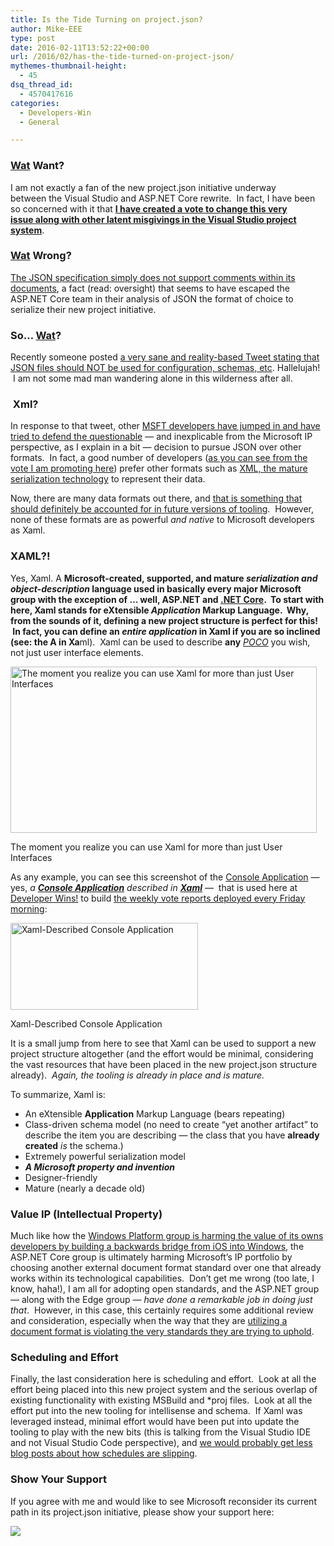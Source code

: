 ```yaml
---
title: Is the Tide Turning on project.json?
author: Mike-EEE
type: post
date: 2016-02-11T13:52:22+00:00
url: /2016/02/has-the-tide-turned-on-project-json/
mythemes-thumbnail-height:
  - 45
dsq_thread_id:
  - 4570417616
categories:
  - Developers-Win
  - General

---
```

### <a href="https://i.ytimg.com/vi/1IkGj5Ghgm4/hqdefault.jpg" target="_blank">Wat</a> Want?

I am not exactly a fan of the new project.json initiative underway between the Visual Studio and ASP.NET Core rewrite.  In fact, I have been so concerned with it that **<a href="http://visualstudio.uservoice.com/forums/121579-visual-studio/suggestions/9347001-improve-reboot-visual-studio-project-system" target="_blank">I have created a vote to change this very issue along with other latent misgivings in the Visual Studio project system</a>**.

### <a href="http://littlefun.org/uploads/521121d3c856117929000000_736.jpg" target="_blank">Wat</a> Wrong?

<a href="http://stackoverflow.com/questions/244777/can-i-use-comments-inside-a-json-file" target="_blank">The JSON specification simply does not support comments within its documents</a>, a fact (read: oversight) that seems to have escaped the ASP.NET Core team in their analysis of JSON the format of choice to serialize their new project initiative.

### So&#8230; <a href="http://i.imgur.com/AxtzziK.gif" target="_blank">Wat</a>?

Recently someone posted <a href="https://twitter.com/joewalnes/status/696765701059670016" target="_blank">a very sane and reality-based Tweet stating that JSON files should NOT be used for configuration, schemas, etc</a>. Hallelujah!  I am not some mad man wandering alone in this wilderness after all.

###  Xml?

In response to that tweet, other <a href="https://twitter.com/mkristensen/status/696767036559503360" target="_blank">MSFT developers have jumped in and have tried to defend the questionable</a> &#8212; and inexplicable from the Microsoft IP perspective, as I explain in a bit &#8212; decision to pursue JSON over other formats.  In fact, a good number of developers (<a href="http://developers.win/visualstudio" target="_blank">as you can see from the vote I am promoting here</a>) prefer other formats such as <a href="https://twitter.com/ploeh/status/697309003936882688" target="_blank">XML, the mature serialization technology</a> to represent their data.

Now, there are many data formats out there, and [that is something that should definitely be accounted for in future versions of tooling][1].  However, none of these formats are as powerful _and native_ to Microsoft developers as Xaml.

### XAML?!

Yes, Xaml. A **Microsoft-**created, supported, and mature _serialization and object-description_ language used in basically every major Microsoft group with the exception of &#8230; well, ASP.NET and <a href="https://github.com/dotnet/corefx/issues/5766" target="_blank">.NET Core</a>.  To start with here, Xaml stands for eXtensible _**Application**_ Markup Language.  Why, from the sounds of it, defining a new project structure is perfect for this!  In fact, you can define an _entire application_ in Xaml if you are so inclined (see: the **A** in X**a**ml).  Xaml can be used to describe **any** _<a href="https://en.wikipedia.org/wiki/Plain_Old_CLR_Object" target="_blank">POCO</a>_ you wish, not just user interface elements.

<div id="attachment_612" style="width: 500px" class="wp-caption aligncenter">
  <img class="size-full wp-image-612" src="/wp-content/uploads/2016/02/h6ho21.jpg" alt="The moment you realize you can use Xaml for more than just User Interfaces" width="490" height="266" srcset="/wp-content/uploads/2016/02/h6ho21.jpg 490w, /wp-content/uploads/2016/02/h6ho21-300x163.jpg 300w" sizes="(max-width: 490px) 100vw, 490px" />
  
  <p class="wp-caption-text">
    The moment you realize you can use Xaml for more than just User Interfaces
  </p>
</div>

As any example, you can see this screenshot of the <a href="https://github.com/DevelopersWin/VoteReporter" target="_blank">Console Application</a> &#8212; yes, _a_ _**<a href="https://github.com/DevelopersWin/VoteReporter" target="_blank">Console Application</a>** described in **<a href="https://github.com/DevelopersWin/VoteReporter/blob/master/DevelopersWin.VoteReporter.Application/Program.xaml" target="_blank">Xaml</a>**_ &#8212;  that is used here at <a href="http://developers.win" target="_blank">Developer Wins!</a> to build [the weekly vote reports deployed every Friday morning][2]:

<div id="attachment_613" style="width: 310px" class="wp-caption aligncenter">
  <a href="/wp-content/uploads/2016/02/2016-02-11_06221.png"><img class="wp-image-613 size-medium" src="/wp-content/uploads/2016/02/2016-02-11_06221-300x139.png" alt="Xaml-Described Console Application" width="300" height="139" srcset="/wp-content/uploads/2016/02/2016-02-11_06221-300x139.png 300w, /wp-content/uploads/2016/02/2016-02-11_06221-768x355.png 768w, /wp-content/uploads/2016/02/2016-02-11_06221-1024x473.png 1024w" sizes="(max-width: 300px) 100vw, 300px" /></a>
  
  <p class="wp-caption-text">
    Xaml-Described Console Application
  </p>
</div>

It is a small jump from here to see that Xaml can be used to support a new project structure altogether (and the effort would be minimal, considering the vast resources that have been placed in the new project.json structure already).  _Again, the tooling is already in place and is mature._

To summarize, Xaml is:

  * An eXtensible **Application** Markup Language (bears repeating)
  * Class-driven schema model (no need to create &#8220;yet another artifact&#8221; to describe the item you are describing &#8212; the class that you have **already created** _is_ the schema.)
  * Extremely powerful serialization model
  * **_A Microsoft property and invention_**
  * Designer-friendly
  * Mature (nearly a decade old)

### Value IP (Intellectual Property)

Much like how the [Windows Platform group is harming the value of its owns developers by building a backwards bridge from iOS into Windows][3], the ASP.NET Core group is ultimately harming Microsoft&#8217;s IP portfolio by choosing another external document format standard over one that already works within its technological capabilities.  Don&#8217;t get me wrong (too late, I know, haha!), I am all for adopting open standards, and the ASP.NET group &#8212; along with the Edge group &#8212; _have done a remarkable job in doing just that_.  However, in this case, this certainly requires some additional review and consideration, especially when the way that they are <a href="http://stackoverflow.com/questions/244777/can-i-use-comments-inside-a-json-file" target="_blank">utilizing a document format is violating the very standards they are trying to uphold</a>.

### Scheduling and Effort

Finally, the last consideration here is scheduling and effort.  Look at all the effort being placed into this new project system and the serious overlap of existing functionality with existing MSBuild and *proj files.  Look at all the effort put into the new tooling for intellisense and schema.  If Xaml was leveraged instead, minimal effort would have been put into update the tooling to play with the new bits (this is talking from the Visual Studio IDE and not Visual Studio Code perspective), and <a href="https://blogs.msdn.microsoft.com/webdev/2016/02/01/an-update-on-asp-net-core-and-net-core/" target="_blank">we would probably get less blog posts about how schedules are slipping</a>.

### Show Your Support

If you agree with me and would like to see Microsoft reconsider its current path in its project.json initiative, please show your support here:

<div class="push-button-container">
  <div class="push-button">
  </div>
  
  <a class="w-inline-block top-lighting" href="http://visualstudio.uservoice.com/forums/121579-visual-studio/suggestions/9347001-improve-reboot-visual-studio-project-system" target="_blank"> 
  
  <div class="glass-insert" data-ix="blink" style="transition: opacity 500ms ease-in-out; opacity: 0;">
  </div>
  
  <img class="push-button-vote-text" src="http://uploads.webflow.com/55e079ccd960e71226582014/55d09ab72123fb7e3e46b1cd_Vote%20Now!%20Text.svg" /></a>
</div>

 [1]: http://visualstudio.uservoice.com/forums/121579-visual-studio/suggestions/10020525-enable-roslyn-powered-data-asts-and-data-views
 [2]: /category/weekly-vote-reports/
 [3]: /2016/02/the-backwards-windows-platform-bridges-the-business-problem/